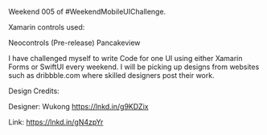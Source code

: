 Weekend 005 of #WeekendMobileUIChallenge. 


Xamarin controls used:

Neocontrols (Pre-release)
Pancakeview



I have challenged myself to write Code for one UI using either Xamarin Forms or SwiftUI every weekend. I will be picking up designs from websites such as dribbble.com where skilled designers post their work.


Design Credits:

Designer: Wukong https://lnkd.in/g9KDZix

Link: https://lnkd.in/gN4zpYr
